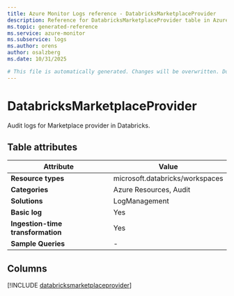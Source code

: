 ```yaml
---
title: Azure Monitor Logs reference - DatabricksMarketplaceProvider
description: Reference for DatabricksMarketplaceProvider table in Azure Monitor Logs.
ms.topic: generated-reference
ms.service: azure-monitor
ms.subservice: logs
ms.author: orens
author: osalzberg
ms.date: 10/31/2025

# This file is automatically generated. Changes will be overwritten. Do not change this file directly.
---
```


# DatabricksMarketplaceProvider

Audit logs for Marketplace provider in Databricks.


## Table attributes

|Attribute|Value|
|---|---|
|**Resource types**|microsoft.databricks/workspaces|
|**Categories**|Azure Resources, Audit|
|**Solutions**| LogManagement|
|**Basic log**|Yes|
|**Ingestion-time transformation**|Yes|
|**Sample Queries**|-|



## Columns
  
[!INCLUDE [databricksmarketplaceprovider](~/reusable-content/ce-skilling/azure/includes/azure-monitor/reference/tables/databricksmarketplaceprovider-include.md)]
